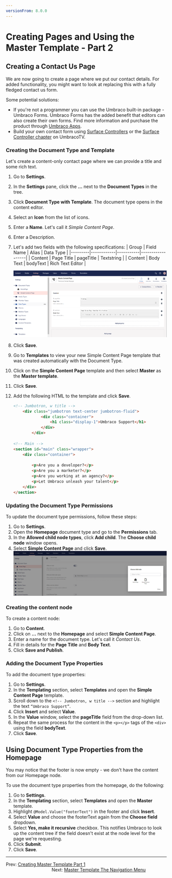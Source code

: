 ```yaml
---
versionFrom: 8.0.0
---
```

# Creating Pages and Using the Master Template - Part 2

## Creating a Contact Us Page

We are now going to create a page where we put our contact details. For added functionality, you might want to look at replacing this with a fully fledged contact us form.

Some potential solutions:

* If you're not a programmer you can use the Umbraco built-in package - Umbraco Forms. Umbraco Forms has the added benefit that editors can also create their own forms. Find more information and purchase the product through [Umbraco Apps](https://umbraco.com/apps/umbraco-forms/).
* Build your own contact form using [Surface Controllers](../../../Reference/Templating/Mvc/forms/#creating-the-surfacecontroller-action) or the [Surface Controller chapter](https://umbraco.tv/videos/umbraco-v7/developer/fundamentals/surface-controllers/the-surface-controller/) on UmbracoTV.

### Creating the Document Type and Template

Let's create a content-only contact page where we can provide a title and some rich text.

1. Go to **Settings**.
2. In the **Settings** pane, click the **...** next to the **Document Types** in the tree.
3. Click **Document Type with Template**. The document type opens in the content editor.
4. Select an **Icon** from the list of icons.
5. Enter a **Name**. Let's call it _Simple Content Page_.
6. Enter a Description.  
7. Let's add two fields with the following specifications:
    | Group   | Field Name | Alias     | Data Type        |
    |---------|------------|-----------|------------------|
    | Content | Page Title | pageTitle | Textstring       |
    | Content | Body Text  | bodyText  | Rich Text Editor |

    ![Simple Content Page Template with Data Fields](images/figure-35-contact-us-template-with-data-fields-v8.png)
8. Click **Save**.
9. Go to **Templates** to view your new Simple Content Page template that was created automatically with the Document Type.  
10. Click on the **Simple Content Page** template and then select **Master** as the **Master template**.
11. Click **Save**.  
12. Add the following HTML to the template and click **Save**.

    ```html
    <!-- Jumbotron, w title -->
        <div class="jumbotron text-center jumbotron-fluid">
                <div class="container">
                    <h1 class="display-1">Umbraco Support</h1>
                </div>
            </div>

    <!-- Main -->
    <section id="main" class="wrapper">
        <div class="container">

            <p>Are you a developer?</p>
            <p>Are you a marketer?</p>
            <p>Are you working at an agency?</p>
            <p>Let Umbraco unleash your talent</p>
        </div>
    </section>        
    ```

### Updating the Document Type Permissions

To update the document type permissions, follow these steps:

1. Go to **Settings**.
2. Open the **Homepage** document type and go to the **Permissions** tab.
3. In the **Allowed child node types**, click **Add child**. The **Choose child node** window opens.
4. Select **Simple Content Page** and click **Save**.
    ![Homepage - Allowed Child Nodetypes](images/figure-32-homepage-allowed-child-v8.png)

### Creating the content node

To create a content node:

1. Go to **Content**.
2. Click on **...** next to the **Homepage** and select **Simple Content Page**.
3. Enter a name for the document type. Let's call it _Contact Us_.
4. Fill in details for the **Page Title** and **Body Text**.
5. Click **Save and Publish**.

### Adding the Document Type Properties

To add the document type properties:

1. Go to **Settings**.
2. In the **Templating** section, select **Templates** and open the **Simple Content Page** template.
3. Scroll down to the `<!-- Jumbotron, w title -->` section and highlight the text `“Umbraco Support”`.
4. Click **Insert** and select **Value**.
5. In the **Value** window, select the **pageTitle** field from the drop-down list.
6. Repeat the same process for the content in the `<p></p>` tags of the `<div>` using the field **bodyText**.
7. Click **Save**.

## Using Document Type Properties from the Homepage

You may notice that the footer is now empty - we don't have the content from our Homepage node.

To use the document type properties from the homepage, do the following:

1. Go to **Settings**.
2. In the **Templating** section, select **Templates** and open the **Master** template.
3. Highlight `@Model.Value("footerText")` in the footer and click **Insert**.
4. Select **Value** and choose the footerText again from the **Choose field** dropdown.
5. Select **Yes, make it recursive** checkbox. This notifies Umbraco to look up the content tree if the field doesn't exist at the node level for the page we're requesting.
6. Click **Submit**.
7. Click **Save**.

---

Prev: [Creating Master Template Part 1](../Creating-Master-Template-Part-1) &emsp; &emsp; &emsp; &emsp; &emsp; &emsp; &emsp; &emsp; &emsp; &emsp; &emsp; &emsp; &emsp; &emsp; &emsp; &emsp; &emsp; &emsp; &emsp; &emsp; &emsp; &emsp; Next: [Master Template The Navigation Menu](../Master-Template-The-Navigation-Menu)